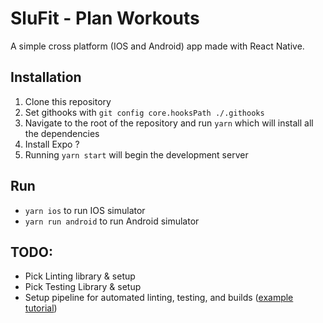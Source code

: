 # SluFit - Plan Workouts

A simple cross platform (IOS and Android) app made with React Native.

## Installation

1. Clone this repository
2. Set githooks with `git config core.hooksPath ./.githooks`
3. Navigate to the root of the repository and run `yarn` which will install all the dependencies
4. Install Expo ?
5. Running `yarn start` will begin the development server



## Run

- `yarn ios` to run IOS simulator
- `yarn run android` to run Android simulator

## TODO:

- Pick Linting library & setup
- Pick Testing Library & setup
- Setup pipeline for automated linting, testing, and builds ([example tutorial](https://medium.com/@remi.gallego/automate-react-native-builds-with-github-actions-af54212d26dc))
